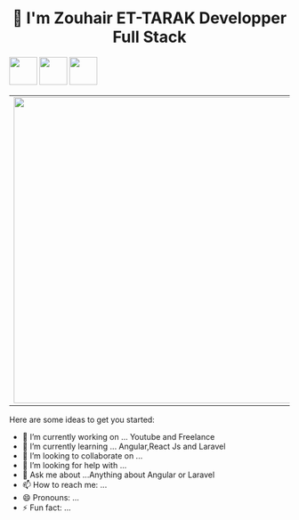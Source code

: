 
<h1 align='center'>
     👋  I'm Zouhair ET-TARAK  Developper Full Stack
</h1>

<code><a href="https://github.com/dotnet/core" target="_blank"><img height="50" src="https://www.vectorlogo.zone/logos/dotnet/dotnet-ar21.svg"></a></code>
<code><a href="https://www.javascript.com/" target="_blank"><img height="50" src="https://www.vectorlogo.zone/logos/javascript/javascript-horizontal.svg"></a></code>
<code><a href="https://microservices.io/" target="_blank"><img height="50" src="https://comunytek.com/wp-content/uploads/2017/03/Microservices.png"></a></code>

<center>
  <table>
  <tr>
      <td><img width="550px" align="left" src="https://github-readme-stats.vercel.app/api?username=ZEDTARIK&&show_icons=true&hide_border=true&count_private=true&layout=compact" /></td>
      <td><img width="550px" align="left" src="https://github-readme-stats.vercel.app/api/top-langs/?username=ZEDTARIK&hide=html&layout=compact" /></td>
  </tr>   
</table>
</center>


Here are some ideas to get you started:

- 🔭 I’m currently working on ... Youtube and Freelance
- 🌱 I’m currently learning ... Angular,React Js and Laravel
- 👯 I’m looking to collaborate on ... 
- 🤔 I’m looking for help with ...
- 💬 Ask me about ...Anything about Angular or Laravel
- 📫 How to reach me: ...
- 😄 Pronouns: ...
- ⚡ Fun fact: ...
